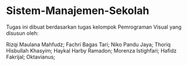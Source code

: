 # Sistem-Manajemen-Sekolah
Tugas ini dibuat berdasarkan tugas kelompok Pemrograman Visual yang disusun oleh:

Rizqi Maulana Mahfudz;
Fachri Bagas Tari;
Niko Pandu Jaya;
Thoriq Hisbullah Khasyim;
Haykal Harby Ramadon;
Morenza Istighfari;
Hafidz Fakrijal;
Oktavianus;
